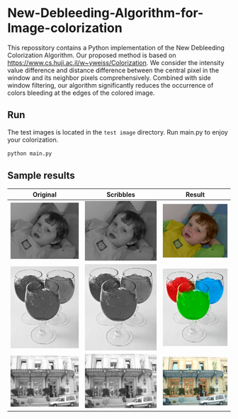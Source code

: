 # New-Debleeding-Algorithm-for-Image-colorization

This repossitory contains a Python implementation of the New Debleeding Colorization Algorithm.
Our proposed method is based on https://www.cs.huji.ac.il/w~yweiss/Colorization. 
We consider the intensity value difference and distance difference between the central pixel in the window and its neighbor pixels comprehensively. 
Combined with side window filtering, our algorithm significantly reduces the occurrence of colors bleeding at the edges of the colored image. 

## Run
The test images is located in the `test image` directory.
Run main.py to enjoy your colorization.

```bash
python main.py
```

## Sample results

Original                       | Scribbles                              | Result                          
:-------------:                | :-------------:                        | :-----:                         
![Original](test_images/baby.bmp)      | ![Scribbles](test_images/baby.bmp)      | ![Result](result_images/with_SWF/baby.bmp)     
![Original](test_images/glass.bmp)   | ![Scribbles](test_images/glass.bmp)   | ![Result](result_images/with_SWF/glass.bmp)  
![Original](test_images/monaco.bmp)  | ![Scribbles](test_images/monaco.bmp)  | ![Result](result_images/with_SWF/monaco.bmp) 

